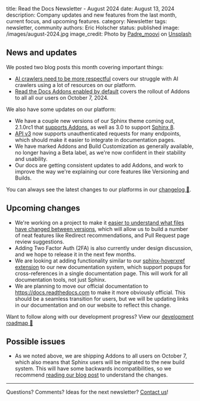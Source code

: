 title: Read the Docs Newsletter - August 2024
date: August 13, 2024
description: Company updates and new features from the last month, current focus, and upcoming features.
category: Newsletter
tags: newsletter, community
authors: Eric Holscher
status: published
image: /images/august-2024.jpg
image_credit: Photo by <a href="https://unsplash.com/@padre_moovi?utm_content=creditCopyText&utm_medium=referral&utm_source=unsplash">Padre_moovi</a> on <a href="https://unsplash.com/photos/ocean-waves-under-gray-sky-during-daytime-CpsalGfRFmQ?utm_content=creditCopyText&utm_medium=referral&utm_source=unsplash">Unsplash</a>

## News and updates

We posted two blog posts this month covering important things:

* [AI crawlers need to be more respectful](https://about.readthedocs.com/blog/2024/07/ai-crawlers-abuse/) covers our struggle with AI crawlers using a lot of resources on our platform.
* [Read the Docs Addons enabled by default](https://about.readthedocs.com/blog/2024/07/addons-by-default/) covers the rollout of Addons to all all our users on October 7, 2024.

We also have some updates on our platform:

* We have a couple new versions of our Sphinx theme coming out, 2.1.0rc1 that [supports Addons](https://github.com/readthedocs/sphinx_rtd_theme/pull/1573), as well as 3.0 to support [Sphinx 8](https://github.com/readthedocs/sphinx_rtd_theme/issues/1582).
* [API v3](https://docs.readthedocs.io/en/stable/api/v3.html) now supports unauthenticated requests for many endpoints, which should make it easier to integrate in documentation pages.
* We have marked Addons and Build Customization as generally available, no longer having a Beta label, as we're now confident in their stability and usability.
* Our docs are getting consistent updates to add Addons, and work to improve the way we're explaining our core features like Versioning and Builds.

You can always see the latest changes to our platforms in our [changelog 📃](https://docs.readthedocs.io/page/changelog.html).

## Upcoming changes

* We're working on a project to make it [easier to understand what files have changed between versions](https://github.com/readthedocs/readthedocs.org/issues/11319), which will allow us to build a number of neat features like Redirect recommendations, and Pull Request page review suggestions.
* Adding Two Factor Auth (2FA) is also currently under design discussion, and we hope to release it in the next few months.
* We are looking at adding functionality similar to our [sphinx-hoverxref extension](https://github.com/readthedocs/sphinx-hoverxref) to our new documentation system, which support popups for cross-references in a single documentation page. This will work for all documentation tools, not just Sphinx.
* We are planning to move our official documentation to https://docs.readthedocs.com to make it more obviously official. This should be a seamless transition for users, but we will be updating links in our documentation and on our website to reflect this change.

Want to follow along with our development progress? View our [development roadmap 📍️](https://github.com/orgs/readthedocs/projects/156/views/1)

## Possible issues

- As we noted above, we are shipping Addons to all users on October 7, which also means that Sphinx users will be migrated to the new build system. This will have some backwards incompatibilities, so we recommend [reading our blog post](https://about.readthedocs.com/blog/2024/07/addons-by-default/) to understand the changes.

-----

Questions? Comments? Ideas for the next newsletter? [Contact us](mailto:hello@readthedocs.org)!
